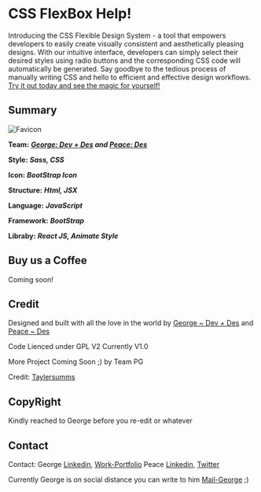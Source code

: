 # CSS FlexBox Help!

Introducing the CSS Flexible Design System - a tool that empowers developers to easily create visually consistent and aesthetically pleasing designs. With our intuitive interface, developers can simply select their desired styles using radio buttons and the corresponding CSS code will automatically be generated. Say goodbye to the tedious process of manually writing CSS and hello to efficient and effective design workflows. [Try it out today and see the magic for yourself!](https://flexbox.lol/)  


## Summary
![Favicon ](https://flexbox.lol/assets/img/favicon/favicon.ico)

**Team:** ***[George: Dev + Des](https://www.linkedin.com/in/olayeni-gbenga/) and [Peace: Des](https://www.linkedin.com/in/peacesolomon)***

**Style:** ***Sass, CSS***

**Icon:** ***BootStrap Icon***

**Structure:** ***Html, JSX***

**Language:** ***JavaScript***

**Framework:** ***BootStrap***

**Libraby:** ***React JS, Animate Style***


## Buy us a Coffee
Coming soon!

## Credit
Designed and built with all the love in the world by  [George ~ Dev + Des](https://www.linkedin.com/in/olayeni-gbenga/) and [Peace ~ Des](https://www.linkedin.com/in/peacesolomon) 

Code Lienced under GPL V2 Currently V1.0

More Project Coming Soon ;) by Team PG

Credit: [Taylersumms](https://twitter.com/taylersumms)

## CopyRight
Kindly reached to George before you re-edit or whatever

## Contact
Contact: George [Linkedin](https://www.linkedin.com/in/olayeni-gbenga/), [Work-Portfolio](https://www.biadedigital.com/)
Peace [Linkedin](https://www.linkedin.com/in/peacesolomon/), [Twitter](https://www.twitter.com/peacesolomon/)
			
Currently George is on social distance you can write to him [Mail-George](mailto:contact@biadedigital.com) ;)
